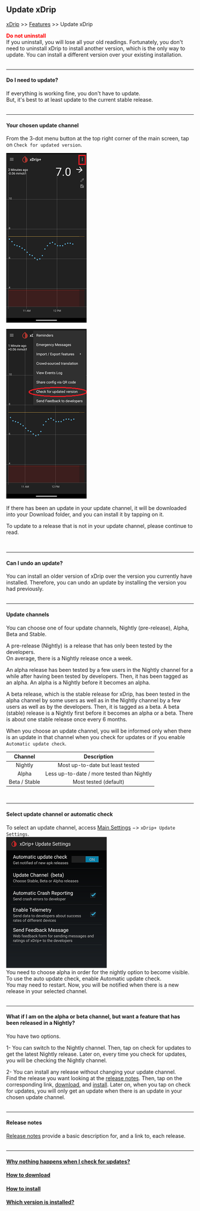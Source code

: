 ## Update xDrip  
[xDrip](../README.md) >> [Features](./Features_page.md) >> Update xDrip    
  
**<span style="color:red">Do not uninstall</span>**  
If you uninstall, you will lose all your old readings.  Fortunately, you don't need to uninstall xDrip to install another version, which is the only way to update.  You can install a different version over your existing installation.  
<br/>  

---  

#### **Do I need to update?**  
If everything is working fine, you don't have to update.  
But, it's best to at least update to the current stable release.  
<br/>  

---  

#### **Your chosen update channel**  
From the 3-dot menu button at the top right corner of the main screen, tap on `Check for updated version`.  
  
![](./images/3dotMenu.png)  
  
![](./images/CheckForUpdate.png)  
  
If there has been an update in your update channel, it will be downloaded into your Download folder, and you can install it by tapping on it.  

To update to a release that is not in your update channel, please continue to read.  
  
<br/>  
  
---  
  
#### **Can I undo an update?**  
You can install an older version of xDrip over the version you currently have installed.  Therefore, you can undo an update by installing the version you had previously.    
<br/>  
  
---  
  
#### **Update channels**  
You can choose one of four update channels, Nightly (pre-release), Alpha, Beta and Stable.  
  
A pre-release (Nightly) is a release that has only been tested by the developers.  
On average, there is a Nightly release once a week.  
  
An alpha release has been tested by a few users in the Nightly channel for a while after having been tested by developers.  Then, it has been tagged as an alpha.  An alpha is a Nightly before it becomes an alpha.  
  
A beta release, which is the stable release for xDrip, has been tested in the alpha channel by some users as well as in the Nightly channel by a few users as well as by the developers.  Then, it is tagged as a beta.  A beta (stable) release is a Nightly first before it becomes an alpha or a beta.  There is about one stable release once every 6 months.  

When you choose an update channel, you will be informed only when there is an update in that channel when you check for updates or if you enable `Automatic update check`.  
  
| Channel | Description |  
|:--------------:|:-----------: |  
| Nightly        | Most up-to-date but least tested |  
| Alpha          | Less up-to-date / more tested than Nightly |  
| Beta / Stable  | Most tested (default) |  
  
<br/>  
  
---  
  
#### **Select update channel or automatic check**  
To select an update channel, access [Main Settings](./Settings.md) &#8722;> `xDrip+ Update Settings`.  
![](./images/auto_update.png)  
You need to choose alpha in order for the nightly option to become visible.  
To use the auto update check, enable Automatic update check.  
You may need to restart.  Now, you will be notified when there is a new release in your selected channel.  
<br/>  
  
---  

#### **What if I am on the alpha or beta channel, but want a feature that has been released in a Nightly?**  
You have two options.  
  
1- You can switch to the Nightly channel.  Then, tap on check for updates to get the latest Nightly release.  Later on, every time you check for updates, you will be checking the Nightly channel.  
  
2- You can install any release without changing your update channel.  
Find the release you want looking at the [release notes](./ReleaseNotes.md).  Then, tap on the corresponding link, [download](./Download-xDrip.md), and [install](./Install.md).  Later on, when you tap on check for updates, you will only get an update when there is an update in your chosen update channel.  
<br/>  

---  
  
#### **Release notes** 
[Release notes](./ReleaseNotes.md) provide a basic description for, and a link to, each release.  
<br/>  

---  
  
#### [Why nothing happens when I check for updates?](./NoUpdate.md)  
#### [How to download](./Download-xDrip.md)
#### [How to install](./Install.md)  
#### [Which version is installed?](./xDrip-Version.md)
  
